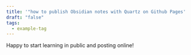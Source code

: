 ```yaml
---
title: '"how to publish Obsidian notes with Quartz on Github Pages'
draft: "false"
tags:
  - example-tag
---
```

Happy to start learning in public and posting online!

